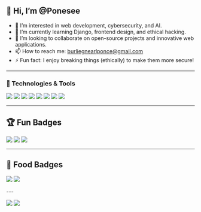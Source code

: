 ## 👋 Hi, I’m @Ponesee  
- 👀 I’m interested in web development, cybersecurity, and AI.  
- 🌱 I’m currently learning Django, frontend design, and ethical hacking.  
- 💞️ I’m looking to collaborate on open-source projects and innovative web applications.  
- 📫 How to reach me: burliegnearlponce@gmail.com  
- ⚡ Fun fact: I enjoy breaking things (ethically) to make them more secure!  

---

### 🔧 Technologies & Tools  
<p align="left">
  <img src="https://img.shields.io/badge/ChatGPT-74aa9c?style=for-the-badge&logo=openai&logoColor=white" />
  <img src="https://img.shields.io/badge/Twilio-F22F46?style=for-the-badge&logo=Twilio&logoColor=white" />
  <img src="https://img.shields.io/badge/Django-092E20?style=for-the-badge&logo=django&logoColor=green" />
  <img src="https://img.shields.io/badge/MongoDB-4EA94B?style=for-the-badge&logo=mongodb&logoColor=white" />
  <img src="https://img.shields.io/badge/Sqlite-003B57?style=for-the-badge&logo=sqlite&logoColor=white" />
  <img src="https://img.shields.io/badge/VSCode-0078D4?style=for-the-badge&logo=visual%20studio%20code&logoColor=white" />
  <img src="https://img.shields.io/badge/Visual_Studio-5C2D91?style=for-the-badge&logo=visual%20studio&logoColor=white" />
  <img src="https://img.shields.io/badge/Sublime_Text-575757?style=for-the-badge&logo=sublime-text&logoColor=important" />
</p>

---

## 🏆 Fun Badges  
<p align="left">
  <img src="https://img.shields.io/badge/Hacker-E34F26?style=for-the-badge&logo=kalilinux&logoColor=white" />
  <img src="https://img.shields.io/badge/Open%20Source-Love-blue?style=for-the-badge" />
  <img src="https://img.shields.io/badge/Proud-Developer-orange?style=for-the-badge&logo=python&logoColor=white"/>
</p>

---

## 🍔 Food Badges  
<p align="left">
  <img src="https://img.shields.io/badge/KFC-F40027?style=for-the-badge&logo=kfc&logoColor=white" />
  <img src="https://img.shields.io/badge/McDonald's-FBC817?style=for-the-badge&logo=McDonald's&logoColor=white" />
</p>
---

<p align="left">
    <img src="https://media.giphy.com/media/LmNwrBhejkK9EFP504/giphy.gif">
    <img src="https://media.giphy.com/media/MDJ9IbxxvDUQM/giphy.gif">
  
</p>


